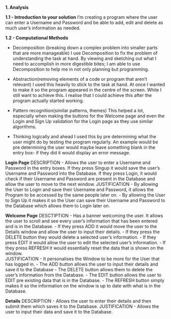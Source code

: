 ****1. Analysis****

****1.1 - Introduction to your solution****
  I’m creating a program where the user can enter a Username and Password and be able to add, edit and delete as much user’s information as needed. 

****1.2 - Computational Methods****
- Decomposition (breaking down a complex problem into smaller parts that are more manageable)
  I use Decomposition to fix the problem of  understanding the task at hand. By viewing and sketching out what I need to accomplish in more digestible bites; I am able to use Decomposition to help me in not only planning but programming.

- Abstraction(removing elements of a code or program that aren’t relevant)
  I used this heavily to stick to the task at hand. At once I wanted to make it so the program appeared in the centre of the screen. While I still want to achieve this. I realise that I could achieve this after the program actually started working.

- Pattern recognition(similar patterns, themes)
  This helped a lot, especially when making the buttons for the Welcome page and even the Login and Sign Up validation for the Login page as they use similar algorithms.

- Thinking logically and ahead 
  I used this by pre determining what the user might do by testing the program regularly. An example would be pre determining the user would maybe leave something blank in the entry box- if they did it would display an error message. 

****Login Page****
DESCRIPTION - Allows the user to enter a Username and Password in the entry boxes. If they press Singup it would save the user’s Username and Password into the Database. If they press Login, it would check if their Username and Password are present in the Database and allow the user to move to the next window.
JUSTIFICATION - By allowing the User to Login and save their Username and Password, it allows the Program to be accessed by the same people later on.
              - By allowing the User to Sign Up it makes it so the User can save their Username and Password to the Database which allows them to Login later on. 

****Welcome Page****
DESCTIPTION - Has a banner welcoming the user. It allows the user to scroll and see every user’s information that has been entered and is in the Database. 
            - If they press ADD it would move the user to the Details window and allow the user to input their details. 
            - If they press the DELETE button they would delete a selected user’s information.
            - If they press EDIT it would allow the user to edit the selected user’s information.
            - If they press REFRESH  it would essentially reset the data that is shown on the window.  
JUSTIFICATION - It personalises the Window to be more for the User that has logged in.
            - The ADD button allows the user to input their details and save it to the Database
            - The DELETE button allows them to delete the user’s information from the Database.
            - The EDIT button allows the user to EDIT pre existing data that is in the Database. 
            - The REFRESH button simply makes it so the information on the window is up to date with what is in the Database.

****Details****
DESCRIPTION - Allows the user to enter their details and then submit them which saves it to the Database.
JUSTIFICATION - Allows the user to input their data and save it to the Database.
